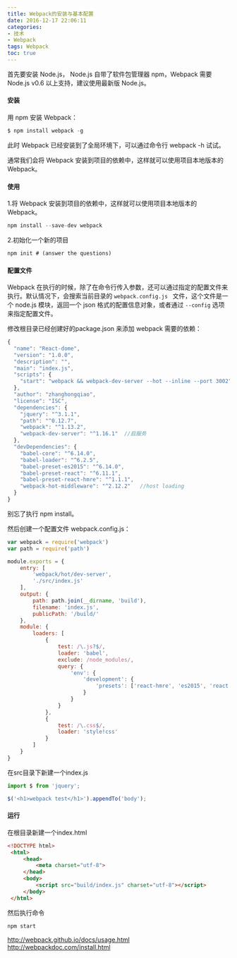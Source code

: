 ```yaml
---
title: Webpack的安装与基本配置
date: 2016-12-17 22:06:11
categories:
- 技术
- Webpack
tags: Webpack 
toc: true
---
```



首先要安装 Node.js， Node.js 自带了软件包管理器 npm，Webpack 需要 Node.js v0.6 以上支持，建议使用最新版 Node.js。

#### 安装
用 npm 安装 Webpack：

```javascript 
$ npm install webpack -g
```
此时 Webpack 已经安装到了全局环境下，可以通过命令行 webpack -h 试试。

通常我们会将 Webpack 安装到项目的依赖中，这样就可以使用项目本地版本的 Webpack。

#### 使用
1.将 Webpack 安装到项目的依赖中，这样就可以使用项目本地版本的 Webpack。
```javascript 
npm install --save-dev webpack
 ```

2.初始化一个新的项目
```javascript 
npm init # (answer the questions)
```

#### 配置文件
Webpack 在执行的时候，除了在命令行传入参数，还可以通过指定的配置文件来执行。默认情况下，会搜索当前目录的 <code>webpack.config.js </code> 文件，这个文件是一个 node.js 模块，返回一个 json 格式的配置信息对象，或者通过 <code>--config</code> 选项来指定配置文件。

修改根目录已经创建好的package.json 来添加 webpack 需要的依赖：

```javascript 
{
  "name": "React-dome",
  "version": "1.0.0",
  "description": "",
  "main": "index.js",
  "scripts": {
    "start": "webpack && webpack-dev-server --hot --inline --port 3002"
  },
  "author": "zhanghongqiao",
  "license": "ISC",
  "dependencies": {
    "jquery": "^3.1.1",
    "path": "^0.12.7",
    "webpack": "^1.13.2",
    "webpack-dev-server": "^1.16.1"  //启服务
  },
  "devDependencies": {
    "babel-core": "^6.14.0",
    "babel-loader": "^6.2.5",
    "babel-preset-es2015": "^6.14.0",
    "babel-preset-react": "^6.11.1",
    "babel-preset-react-hmre": "^1.1.1",
    "webpack-hot-middleware": "^2.12.2"   //host loading
  }
}
```


别忘了执行 npm install。

然后创建一个配置文件 webpack.config.js：
```javascript 
var webpack = require('webpack')
var path = require('path')

module.exports = {
    entry: [
        'webpack/hot/dev-server',
        './src/index.js'
    ],
    output: {
        path: path.join(__dirname, 'build'),
        filename: 'index.js',
        publicPath: '/build/'
    },
    module: {
        loaders: [
            {
                test: /\.js?$/,
                loader: 'babel',
                exclude: /node_modules/,
                query: {
                    'env': {
                        'development': {
                            'presets': ['react-hmre', 'es2015', 'react']
                        }
                    }
                }
            },
            {
                test: /\.css$/,
                loader: 'style!css'
            }
        ]
    }
}
```
在src目录下新建一个index.js
```javascript 
import $ from 'jquery';

$('<h1>webpack test</h1>').appendTo('body');

```


#### 运行
在根目录新建一个index.html
```html 
<!DOCTYPE html>
 <html>
     <head>
         <meta charset="utf-8">
     </head>
     <body>
         <script src="build/index.js" charset="utf-8"></script>
     </body>
 </html>

```

然后执行命令
 ```javascript 
npm start
```

http://webpack.github.io/docs/usage.html
http://webpackdoc.com/install.html